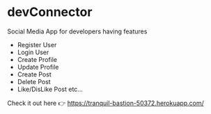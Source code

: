 # devConnector

Social Media App for developers having features 
 - Register User
 - Login User
 - Create Profile
 - Update Profile
 - Create Post
 - Delete Post
 - Like/DisLike Post etc...
 
 Check it out here 👉  https://tranquil-bastion-50372.herokuapp.com/


